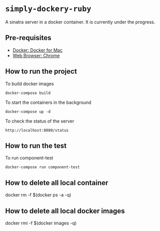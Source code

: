 # `simply-dockery-ruby`

A sinatra server in a docker container. It is currently under the progress.
 

## Pre-requisites

- [Docker: Docker for Mac](https://docs.docker.com/docker-for-mac/install/)
- [Web Browser: Chrome](https://www.google.com/chrome/)

## How to run the project

To build docker images

```
docker-compose build
```

To start the containers in the background

```
docker-compose up -d
```

To check the status of the server

```
http://localhost:8080/status
```

## How to run the test

To run component-test

``` 
docker-compose run component-test
```

## How to delete all local container

docker rm -f $(docker ps -a -q)

## How to delete all local docker images

docker rmi -f $(docker images -q) 
